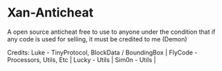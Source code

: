 # Xan-Anticheat
A open source anticheat free to use to anyone under the condition that if any code is used for selling, it must be credited to me (Demon)

Credits:
Luke - TinyProtocol, BlockData / BoundingBox |
FlyCode - Processors, Utils, Etc |
Lucky - Utils |
Sim0n - Utils |
